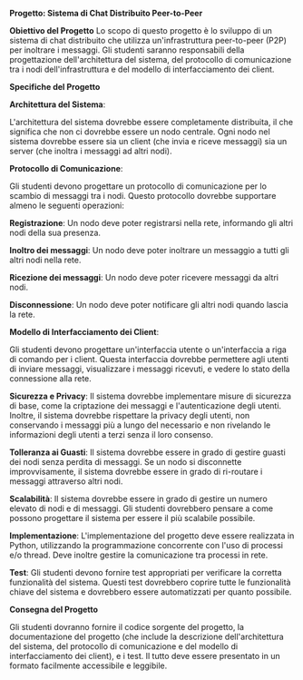 **Progetto: Sistema di Chat Distribuito Peer-to-Peer**

**Obiettivo del Progetto**
Lo scopo di questo progetto è lo sviluppo di un sistema di chat distribuito che utilizza un'infrastruttura peer-to-peer (P2P) per inoltrare i messaggi. 
Gli studenti saranno responsabili della progettazione dell'architettura del sistema, del protocollo di comunicazione tra i nodi dell'infrastruttura e del modello 
di interfacciamento dei client.

**Specifiche del Progetto**

**Architettura del Sistema**: 

L'architettura del sistema dovrebbe essere completamente distribuita, il che significa che non ci dovrebbe essere un nodo centrale. 
Ogni nodo nel sistema dovrebbe essere sia un client (che invia e riceve messaggi) sia un server (che inoltra i messaggi ad altri nodi).

**Protocollo di Comunicazione**: 

Gli studenti devono progettare un protocollo di comunicazione per lo scambio di messaggi tra i nodi. 
Questo protocollo dovrebbe supportare almeno le seguenti operazioni:

  **Registrazione**: Un nodo deve poter registrarsi nella rete, informando gli altri nodi della sua presenza.

  **Inoltro dei messaggi**: Un nodo deve poter inoltrare un messaggio a tutti gli altri nodi nella rete.

  **Ricezione dei messaggi**: Un nodo deve poter ricevere messaggi da altri nodi.

  **Disconnessione**: Un nodo deve poter notificare gli altri nodi quando lascia la rete.

**Modello di Interfacciamento dei Client**: 

Gli studenti devono progettare un'interfaccia utente o un'interfaccia a riga di comando per i client. 
Questa interfaccia dovrebbe permettere agli utenti di inviare messaggi, visualizzare i messaggi ricevuti, e vedere lo stato della connessione alla rete.

**Sicurezza e Privacy**: Il sistema dovrebbe implementare misure di sicurezza di base, come la criptazione dei messaggi e l'autenticazione degli utenti. Inoltre, il sistema dovrebbe rispettare la privacy degli utenti, non conservando i messaggi più a lungo del necessario e non rivelando le informazioni degli utenti a terzi senza il loro consenso.

**Tolleranza ai Guasti**: Il sistema dovrebbe essere in grado di gestire guasti dei nodi senza perdita di messaggi. Se un nodo si disconnette improvvisamente, il sistema dovrebbe essere in grado di ri-routare i messaggi attraverso altri nodi.

**Scalabilità**: Il sistema dovrebbe essere in grado di gestire un numero elevato di nodi e di messaggi. Gli studenti dovrebbero pensare a come possono progettare il sistema per essere il più scalabile possibile.

**Implementazione**: L'implementazione del progetto deve essere realizzata in Python, utilizzando la programmazione concorrente con l'uso di processi e/o thread. Deve inoltre gestire la comunicazione tra processi in rete.

**Test**: Gli studenti devono fornire test appropriati per verificare la corretta funzionalità del sistema. Questi test dovrebbero coprire tutte le funzionalità chiave del sistema e dovrebbero essere automatizzati per quanto possibile.

**Consegna del Progetto**

Gli studenti dovranno fornire il codice sorgente del progetto, la documentazione del progetto 
(che include la descrizione dell'architettura del sistema, del protocollo di comunicazione e del modello di interfacciamento dei client), e i test. 
Il tutto deve essere presentato in un formato facilmente accessibile e leggibile.
